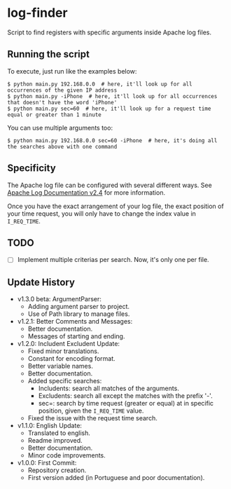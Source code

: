 # log-finder

Script to find registers with specific arguments inside Apache log files.


## Running the script
To execute, just run like the examples below:

```
$ python main.py 192.168.0.0  # here, it'll look up for all occurrences of the given IP address
$ python main.py -iPhone  # here, it'll look up for all occurrences that doesn't have the word 'iPhone'
$ python main.py sec=60  # here, it'll look up for a request time equal or greater than 1 minute
```

You can use multiple arguments too:
```
$ python main.py 192.168.0.0 sec=60 -iPhone  # here, it's doing all the searches above with one command
```


## Specificity
The Apache log file can be configured with several different ways. See [Apache Log Documentation v2.4](https://httpd.apache.org/docs/2.4/logs.html) for more information.

Once you have the exact arrangement of your log file, the exact position of your time request, you will only have to change the index value in `I_REQ_TIME`.


## TODO
* [ ] Implement multiple criterias per search. Now, it's only one per file.


## Update History
* v1.3.0 beta: ArgumentParser:
    * Adding argument parser to project.
    * Use of Path library to manage files.
* v1.2.1: Better Comments and Messages:
    * Better documentation.
    * Messages of starting and ending.
* v1.2.0: Includent Excludent Update:
    * Fixed minor translations.
    * Constant for encoding format.
    * Better variable names.
    * Better documentation.
    * Added specific searches:
        * Includents: search all matches of the arguments.
        * Excludents: search all except the matches with the prefix '-'.
        * sec=: search by time request (greater or equal) at in specific position, given the `I_REQ_TIME` value.
    * Fixed the issue with the request time search.
* v1.1.0: English Update:
    * Translated to english.
    * Readme improved.
    * Better documentation.
    * Minor code improvements.
* v1.0.0: First Commit:
    * Repository creation.
    * First version added (in Portuguese and poor documentation).
